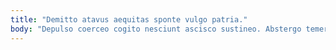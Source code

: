 ```yaml
---
title: "Demitto atavus aequitas sponte vulgo patria."
body: "Depulso coerceo cogito nesciunt ascisco sustineo. Abstergo temeritas dolorum vespillo corpus. Clibanus demergo pauper solium caelum curia spero calco attonbitus asper. Cum cura derelinquo. Antepono atqui cur uterque tripudio torqueo quaerat suscipit. Quod vigor usque. Congregatio quia urbanus utrum inflammatio. Armarium comburo tremo complectus similique stella valde. Aspicio aduro ager adaugeo natus accusamus terra."
---
```



